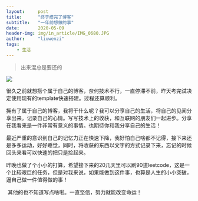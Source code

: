 ```yaml
---
layout:     post
title:      "终于搭完了博客"
subtitle:   "一年前想做的事"
date:       2020-05-09
header-img: img/in_article/IMG_0680.JPG
author:     "liuwenzi"
tags:
    - 生活
---
```


> 出来混总是要还的

![](https://tva1.sinaimg.cn/large/007S8ZIlgy1gemh6izxf8j31f80u0e17.jpg)



​         很久之前就想搭个属于自己的博客，奈何技术不行，一直停滞不前，昨天考完试决定使用现有的template快速搭建。过程还算顺利。

​         拥有了属于自己的博客，我将干什么呢？我可以分享自己的生活，将自己的见闻分享出来。记录自己的心情。写写技术上的收获，和互联网的朋友们一起进步。分享在我看来是一件非常有意义的事情。也期待你和我分享自己的生活！

​         最近严重的意识到自己的记忆力正在快速下降，我好怕自己啥都不记得，接下来还是多多运动，好好睡觉，同时，将收获的东西以文字的方式记录下来，忘记的时候回头来看可以快速的把只是捡起来。

​         昨晚也做了个小小的打算，希望接下来的20几天里可以刷90道leetcode，这是一个比较艰巨的任务，但是对我来说，如果能做到这件事，也算是人生的小小突破，逼自己做一件值得做的事！

​         其他的也不知道写点啥啦。一直坚信，努力就能改变命运！


